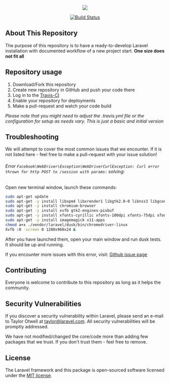 <p align="center"><img src="https://laravel.com/assets/img/components/logo-laravel.svg"></p>

<p align="center">
<a href="https://travis-ci.org/ModestasV/laravel-ci-demo"><img src="https://travis-ci.org/ModestasV/laravel-ci-demo.svg?branch=master" alt="Build Status"></a>
</p>

## About This Repository

The purpose of this repository is to have a ready-to-develop Laravel installation with documented workflow of a new project start. **One size does not fit all**

## Repository usage

1. Download/Fork this repository
2. Create new repository in GitHub and push your code there
3. Log in to the [Travis-CI](https://travis-ci.com/)
4. Enable your repository for deployments
5. Make a pull-request and watch your code build

_Please note that you might need to adjust the .travis.yml file or the configuration for setup as needs vary. This is just a basic and initial version_

## Troubleshooting

We will attempt to cover the most common issues that we encounter. If it is not listed here - feel free to make a pull-request with your issue solution!

###### Error `Facebook\WebDriver\Exception\WebDriverCurlException: Curl error thrown for http POST to /session with params:` solving:

Open new terminal window, launch these commands:

```bash
sudo apt-get update
sudo apt-get -y install libxpm4 libxrender1 libgtk2.0-0 libnss3 libgconf-2-4
sudo apt-get -y install chromium-browser
sudo apt-get -y install xvfb gtk2-engines-pixbuf
sudo apt-get -y install xfonts-cyrillic xfonts-100dpi xfonts-75dpi xfonts-base xfonts-scalable
sudo apt-get -y install imagemagick x11-apps
chmod a+x ./vendor/laravel/dusk/bin/chromedriver-linux
Xvfb :0 -screen 0 1280x960x24 &
```

After you have launched them, open your main window and run dusk tests. It should be up and running.

If you encounter more issues with this error, visit: [Github issue page](https://github.com/laravel/dusk/issues/50)

## Contributing

Everyone is welcome to contribute to this repository as long as it helps the community.

## Security Vulnerabilities

If you discover a security vulnerability within Laravel, please send an e-mail to Taylor Otwell at taylor@laravel.com. All security vulnerabilities will be promptly addressed.

We have not modified/changed the core/code more than adding few packages that we trust. If you don't trust them - feel free to remove.

## License

The Laravel framework and this package is open-sourced software licensed under the [MIT license](http://opensource.org/licenses/MIT).
